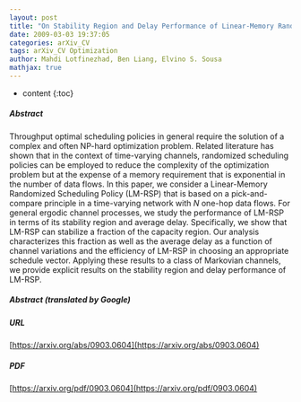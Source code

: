 ```yaml
---
layout: post
title: "On Stability Region and Delay Performance of Linear-Memory Randomized Scheduling for Time-Varying Networks"
date: 2009-03-03 19:37:05
categories: arXiv_CV
tags: arXiv_CV Optimization
author: Mahdi Lotfinezhad, Ben Liang, Elvino S. Sousa
mathjax: true
---
```


* content
{:toc}

##### Abstract
Throughput optimal scheduling policies in general require the solution of a complex and often NP-hard optimization problem. Related literature has shown that in the context of time-varying channels, randomized scheduling policies can be employed to reduce the complexity of the optimization problem but at the expense of a memory requirement that is exponential in the number of data flows. In this paper, we consider a Linear-Memory Randomized Scheduling Policy (LM-RSP) that is based on a pick-and-compare principle in a time-varying network with $N$ one-hop data flows. For general ergodic channel processes, we study the performance of LM-RSP in terms of its stability region and average delay. Specifically, we show that LM-RSP can stabilize a fraction of the capacity region. Our analysis characterizes this fraction as well as the average delay as a function of channel variations and the efficiency of LM-RSP in choosing an appropriate schedule vector. Applying these results to a class of Markovian channels, we provide explicit results on the stability region and delay performance of LM-RSP.

##### Abstract (translated by Google)


##### URL
[https://arxiv.org/abs/0903.0604](https://arxiv.org/abs/0903.0604)

##### PDF
[https://arxiv.org/pdf/0903.0604](https://arxiv.org/pdf/0903.0604)

